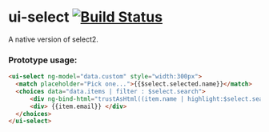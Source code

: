 ui-select [![Build Status](https://travis-ci.org/angular-ui/ui-select.png)](https://travis-ci.org/angular-ui/ui-select)
=========

A native version of select2.

### Prototype usage:

```html
<ui-select ng-model="data.custom" style="width:300px">
  <match placeholder="Pick one...">{{$select.selected.name}}</match>
  <choices data="data.items | filter : $select.search">
      <div ng-bind-html="trustAsHtml((item.name | highlight:$select.search))"/></div>
      <div> {{item.email}} </div>
  </choices>
</ui-select>
```
